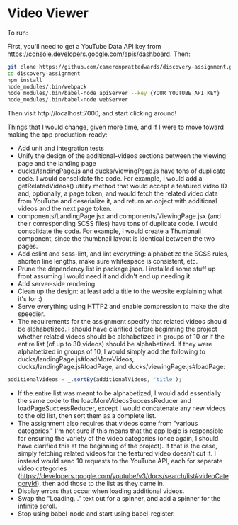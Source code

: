 Video Viewer
============

To run:

First, you'll need to get a YouTube Data API key from https://console.developers.google.com/apis/dashboard. Then:

```bash
git clone https://github.com/cameronprattedwards/discovery-assignment.git
cd discovery-assignment
npm install
node_modules/.bin/webpack
node_modules/.bin/babel-node apiServer --key {YOUR YOUTUBE API KEY}
node_modules/.bin/babel-node webServer
```

Then visit http://localhost:7000, and start clicking around!

Things that I would change, given more time, and if I were to move toward making the app production-ready:

- Add unit and integration tests
- Unify the design of the additional-videos sections between the viewing page and the landing page
- ducks/landingPage.js and ducks/viewingPage.js have tons of duplicate code. I would consolidate the code. For example, I would add a getRelatedVideos() utility method that would accept a featured video ID and, optionally, a page token, and would fetch the related video data from YouTube and deserialize it, and return an object with additional videos and the next page token.
- components/LandingPage.jsx and components/ViewingPage.jsx (and their corresponding SCSS files) have tons of duplicate code. I would consolidate the code. For example, I would create a Thumbnail component, since the thumbnail layout is identical between the two pages.
- Add eslint and scss-lint, and lint everything: alphabetize the SCSS rules, shorten line lengths, make sure whitespace is consistent, etc.
- Prune the dependency list in package.json. I installed some stuff up front assuming I would need it and didn't end up needing it.
- Add server-side rendering
- Clean up the design: at least add a title to the website explaining what it's for :)
- Serve everything using HTTP2 and enable compression to make the site speedier.
- The requirements for the assignment specify that related videos should be alphabetized. I should have clarified before beginning the project whether related videos should be alphabetized in groups of 10 or if the entire list (of up to 30 videos) should be alphabetized. If they were alphabetized in groups of 10, I would simply add the following to ducks/landingPage.js#loadMoreVideos, ducks/landingPage.js#loadPage, and ducks/viewingPage.js#loadPage:

```javascript
additionalVideos = _.sortBy(additionalVideos, 'title');
```

- If the entire list was meant to be alphabetized, I would add essentially the same code to the loadMoreVideosSuccessReducer and loadPageSuccessReducer, except I would concatenate any new videos to the old list, then sort them as a complete list.
- The assignment also requires that videos come from "various categories." I'm not sure if this means that the app logic is responsible for ensuring the variety of the video categories (once again, I should have clarified this at the beginning of the project). If that is the case, simply fetching related videos for the featured video doesn't cut it. I instead would send 10 requests to the YouTube API, each for separate video categories (https://developers.google.com/youtube/v3/docs/search/list#videoCategoryId), then add those to the list as they came in.
- Display errors that occur when loading additional videos.
- Swap the "Loading..." text out for a spinner, and add a spinner for the infinite scroll.
- Stop using babel-node and start using babel-register.
